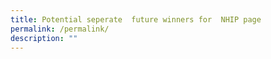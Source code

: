 ```yaml
---
title: Potential seperate  future winners for  NHIP page
permalink: /permalink/
description: ""
---
```

